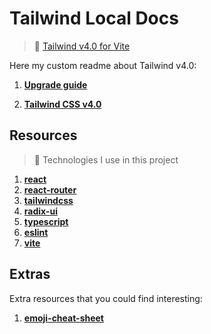 # Tailwind Local Docs

> :loudspeaker: [Tailwind v4.0 for Vite](https://tailwindcss.com/docs/installation/using-vite)

Here my custom readme about Tailwind v4.0:

1. **[Upgrade guide](https://tailwindcss.com/docs/upgrade-guide)**

2. **[Tailwind CSS v4.0](https://tailwindcss.com/blog/tailwindcss-v4)**

## Resources

> :loudspeaker: Technologies I use in this project

1. **[react](https://react.dev/)**
2. **[react-router](https://reactrouter.com/)**
3. **[tailwindcss](https://tailwindcss.com/)**
4. **[radix-ui](https://www.radix-ui.com/)**
5. **[typescript](https://www.typescriptlang.org/)**
6. **[eslint](https://eslint.org/)**
7. **[vite](https://vite.dev/)**

## Extras

Extra resources that you could find interesting:

1. **[emoji-cheat-sheet](https://github.com/ikatyang/emoji-cheat-sheet)**

